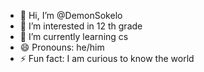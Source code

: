 - 👋 Hi, I’m @DemonSokelo
- 👀 I’m interested in 12 th grade
- 🌱 I’m currently learning cs
- 😄 Pronouns: he/him
- ⚡ Fun fact: I am curious to know the world

<!---
DemonSokelo/DemonSokelo is a ✨ special ✨ repository because its `README.md` (this file) appears on your GitHub profile.
You can click the Preview link to take a look at your changes.
--->
